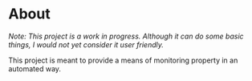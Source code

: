 About
=====

*Note: This project is a work in progress. Although it can do some basic things, I would not yet consider it user friendly.*

This project is meant to provide a means of monitoring property in an automated way.
